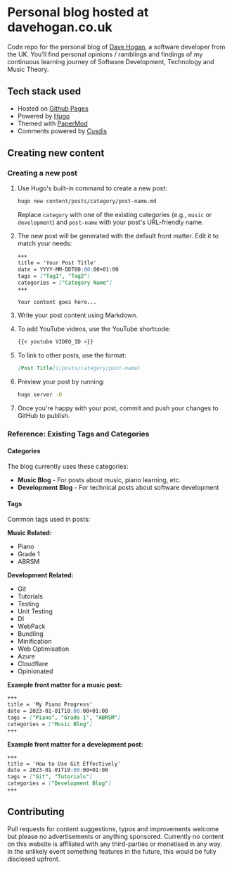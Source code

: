 # Personal blog hosted at davehogan.co.uk
Code repo for the personal blog of [Dave Hogan](https://davehogan.co.uk), a software developer from the UK.
You'll find personal opinions / ramblings and findings of my continuous learning journey of Software Development, Technology and Music Theory.

## Tech stack used

 - Hosted on [Github Pages](https://pages.github.com/)
 - Powered by  [Hugo](https://gohugo.io/)
 - Themed with [PaperMod](https://github.com/adityatelange/hugo-PaperMod)
 - Comments powered by [Cusdis](https://cusdis.com/)

## Creating new content

### Creating a new post

1. Use Hugo's built-in command to create a new post:
   ```bash
   hugo new content/posts/category/post-name.md
   ```
   Replace `category` with one of the existing categories (e.g., `music` or `development`) and `post-name` with your post's URL-friendly name.

2. The new post will be generated with the default front matter. Edit it to match your needs:
   ```markdown
   +++
   title = 'Your Post Title'
   date = YYYY-MM-DDT00:00:00+01:00
   tags = ["Tag1", "Tag2"]
   categories = ["Category Name"]
   +++

   Your content goes here...
   ```

3. Write your post content using Markdown.

4. To add YouTube videos, use the YouTube shortcode:
   ```markdown
   {{< youtube VIDEO_ID >}}
   ```

5. To link to other posts, use the format:
   ```markdown
   [Post Title](/posts/category/post-name)
   ```

6. Preview your post by running:
   ```bash
   hugo server -D
   ```

7. Once you're happy with your post, commit and push your changes to GitHub to publish.

### Reference: Existing Tags and Categories

#### Categories
The blog currently uses these categories:
- **Music Blog** - For posts about music, piano learning, etc.
- **Development Blog** - For technical posts about software development

#### Tags
Common tags used in posts:

**Music Related:**
- Piano
- Grade 1
- ABRSM

**Development Related:**
- Git
- Tutorials
- Testing
- Unit Testing
- DI
- WebPack
- Bundling
- Minification
- Web Optimisation
- Azure
- Cloudflare
- Opinionated

**Example front matter for a music post:**
```markdown
+++
title = 'My Piano Progress'
date = 2023-01-01T10:00:00+01:00
tags = ["Piano", "Grade 1", "ABRSM"]
categories = ["Music Blog"]
+++
```

**Example front matter for a development post:**
```markdown
+++
title = 'How to Use Git Effectively'
date = 2023-01-01T10:00:00+01:00
tags = ["Git", "Tutorials"]
categories = ["Development Blog"]
+++
```

## Contributing
Pull requests for content suggestions, typos and improvements welcome but please no advertisements or anything sponsored. Currently no content on this website is affiliated with any third-parties or monetised in any way. In the unlikely event something features in the future, this would be fully disclosed upfront.

